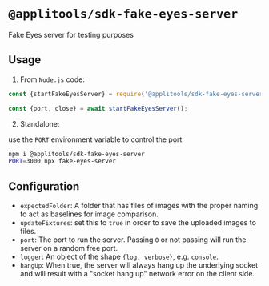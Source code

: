 # `@applitools/sdk-fake-eyes-server`

Fake Eyes server for testing purposes

## Usage

1. From `Node.js` code:

```js
const {startFakeEyesServer} = require('@applitools/sdk-fake-eyes-server')

const {port, close} = await startFakeEyesServer();
```

2. Standalone:

use the `PORT` environment variable to control the port

```sh
npm i @applitools/sdk-fake-eyes-server
PORT=3000 npx fake-eyes-server
```

## Configuration

- `expectedFolder`: A folder that has files of images with the proper naming to act as baselines for image comparison.
- `updateFixtures`: set this to `true` in order to save the uploaded images to files.
- `port`: The port to run the server. Passing `0` or not passing will run the server on a random free port.
- `logger`: An object of the shape `{log, verbose}`, e.g. `console`.
- `hangUp`: When true, the server will always hang up the underlying socket and will result with a "socket hang up" network error on the client side.
